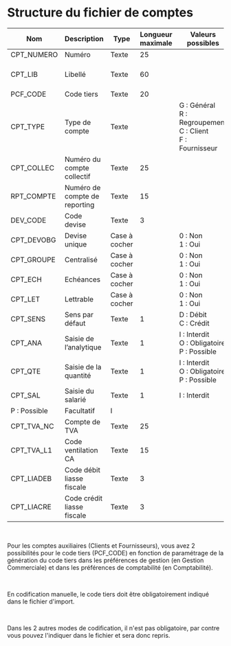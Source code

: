 # Structure du fichier de comptes











| Nom | Description | Type | Longueur maximale | Valeurs possibles | Présence | Exemple |
|---|---|---|---|---|---|---|
| CPT\_NUMERO | Numéro | Texte | 25 |   | Obligatoire | 70700202 |
| CPT\_LIB | Libellé | Texte | 60 |   | Obligatoire | Ventes de Produits Finis |
| PCF\_CODE | Code tiers | Texte | 20 |   | Obligatoire | 5100004 |
| CPT\_TYPE | Type de compte | Texte |   | G : Général <br>R : Regroupement <br>C : Client <br>F : Fournisseur | Obligatoire | G |
| CPT\_COLLEC | Numéro du compte collectif | Texte | 25 |   | Facultatif | 411000 |
| RPT\_COMPTE | Numéro de compte de reporting | Texte | 15 |   | Facultatif | 700 |
| DEV\_CODE | Code devise | Texte | 3 |   | Facultatif | EUR |
| CPT\_DEVOBG | Devise unique | Case à cocher |   | 0 : Non <br>1 : Oui | Facultatif | 0 |
| CPT\_GROUPE | Centralisé | Case à cocher |   | 0 : Non <br>1 : Oui | Facultatif | 0 |
| CPT\_ECH | Echéances | Case à cocher |   | 0 : Non <br>1 : Oui | Facultatif | 1 |
| CPT\_LET | Lettrable | Case à cocher |   |  0 : Non <br>1 : Oui | Facultatif | 1 |
| CPT\_SENS | Sens par défaut | Texte | 1 | D : Débit <br>C : Crédit | Facultatif | D |
| CPT\_ANA | Saisie de l’analytique | Texte | 1 | I : Interdit <br>O : Obligatoire <br>P : Possible | Facultatif | I |
| CPT\_QTE | Saisie de la quantité | Texte | 1 | I : Interdit <br>O : Obligatoire <br>P : Possible | Facultatif | I |
| CPT\_SAL | Saisie du salarié | Texte | 1 | I : Interdit
P : Possible | Facultatif | I |
| CPT\_TVA\_NC | Compte de TVA | Texte | 25 |   | Facultatif | 445660 |
| CPT\_TVA\_L1 | Code ventilation CA | Texte | 15 |   | Facultatif | 33 |
| CPT\_LIADEB | Code débit liasse fiscale | Texte | 3 |   | Facultatif | 101 |
| CPT\_LIACRE | Code crédit liasse fiscale | Texte | 3 |   | Facultatif | 202 |


 


Pour les comptes auxiliaires (Clients et Fournisseurs), vous avez 2 possibilités pour le code tiers (PCF\_CODE) en fonction de paramétrage de la génération du code tiers dans les préférences de gestion (en Gestion Commerciale) et dans les préférences de comptabilité (en Comptabilité).


 


En codification manuelle, le code tiers doit être obligatoirement indiqué dans le fichier d'import.


 


Dans les 2 autres modes de codification, il n'est pas obligatoire, par contre vous pouvez l'indiquer dans le fichier et sera donc repris.


